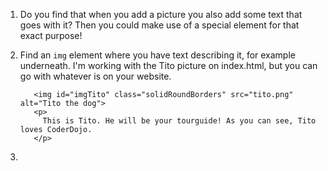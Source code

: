 1. Do you find that when you add a picture you also add some text that goes with it? Then you could make use of a special element for that exact purpose!
2. Find an `img` element where you have text describing it, for example underneath. I'm working with the Tito picture on index.html, but you can go with whatever is on your website.  

   ```
      <img id="imgTito" class="solidRoundBorders" src="tito.png" alt="Tito the dog">  		
      <p>
        This is Tito. He will be your tourguide! As you can see, Tito loves CoderDojo.
      </p>
   ```
3. 
   
